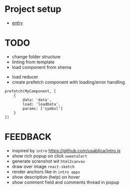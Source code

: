 # Project setup

- [entry](https://github.com/Microsoft/TypeScript-React-Starter)

# TODO

- change folder structure
- linting from template
- load component from shema

* load reducer
* create prefetch component with loading/error handling

```
prefetch(MyComponent, [
    {
        data: 'data',
        load: 'loadData',
        params: ['symbol']
    }
])
```

# FEEDBACK

- inspired by `intro` https://github.com/usablica/intro.js
- show rich popup on click `sweetalert`
- generate screnshot wit `html2canvas`
- draw over image `react-sketch`
- render anchors like in `intro apps`
- show description (help) on hover
- show comment field and comments thread in popup
